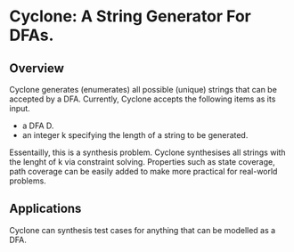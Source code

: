 # Cyclone: A String Generator For DFAs.

## Overview
Cyclone generates (enumerates) all possible (unique) strings that can be accepted by a DFA. Currently, Cyclone accepts the following items as its input.
* a DFA D.
* an integer k specifying the length of a string to be generated.

Essentailly, this is a synthesis problem. Cyclone synthesises all strings with the lenght of k via constraint solving. Properties such as state coverage, path coverage can be easily added to make more practical for real-world problems.

## Applications
Cyclone can synthesis test cases for anything that can be modelled as a DFA. 
